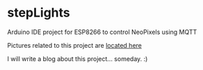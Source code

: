 # stepLights
Arduino IDE project for ESP8266 to control NeoPixels using MQTT

Pictures related to this project are [located here](https://flic.kr/s/aHsmqGRqTQ)

I will write a blog about this project... someday. :)



